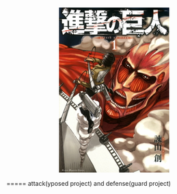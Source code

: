 <p align="center">
  <img src="./art/Shingeki_no_Kyojin_manga_volume_1.jpg"/>
</p>

=====
attack(yposed project) and defense(guard project)